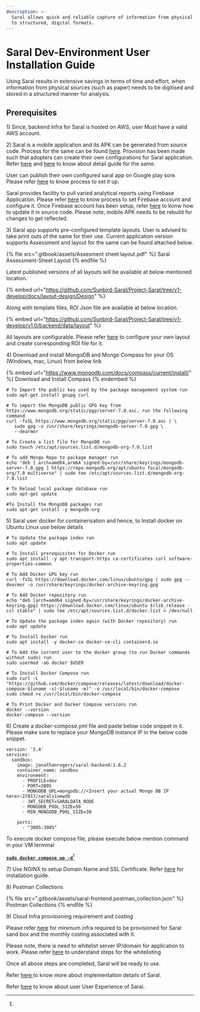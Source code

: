 ```yaml
---
description: >-
  Saral allows quick and reliable capture of information from physical formats
  to structured, digital formats.
---
```


# Saral Dev-Environment User Installation Guide

Using Saral results in extensive savings in terms of time and effort, when information from physical sources (such as paper) needs to be digitised and stored in a structured manner for analysis.

## Prerequisites

1\) Since, backend infra for Saral is hosted on AWS, user Must have a valid AWS account.

2\) Saral is a mobile application and its APK can be generated from source code. Process for the same can be found [here](https://saral.sunbird.org/use/generating-apk-from-source-code). Provision has been made such that adopters can create their own configurations for Saral application. Refer [here](https://saral.sunbird.org/use/update-base\_url-apkurl-in-apk) and [here](https://saral.sunbird.org/use/generate-aab-app-bundle-from-source-code) to know about detail guide for the same.&#x20;

User can publish their own configured saral app on Google play sore. Please refer [here](https://saral.sunbird.org/use/google-play-store-app-publish-recommendations) to know process to set it up.

Saral provides facility to pull varied analytical reports using Firebase Application. Please refer [here](https://saral.sunbird.org/use/firebase-setup-for-tflite-model-deployment) to know process to set Firebase account and configure it. Once Firebase account has been setup, refer [here](https://saral.sunbird.org/use/firebase-setup-for-saral-app-telemetry) to konw how to update it in source code. Please note, mobile APK needs to be rebuild for changes to get reflected.

3\) Saral app supports pre-configured template layouts. User is advised to take print outs of the same for their use. Current application version supports Assessment and layout for the same can be found attached below.&#x20;

{% file src=".gitbook/assets/Assesment sheet layout.pdf" %}
Saral Assessment-Sheet Layout
{% endfile %}

Latest published versions of all layouts will be available at below mentioned location.

{% embed url="https://github.com/Sunbird-Saral/Project-Saral/tree/v1-develop/docs/layout-design/Design" %}

Along with template files, ROI Json file are available at below location.

{% embed url="https://github.com/Sunbird-Saral/Project-Saral/tree/v1-develop/v1.0/backend/data/layout" %}

All layouts are configurable. Please refer [here](https://saral.sunbird.org/use/layout-configuration) to configure your own layout and create corresponding ROI file for it.

4\) Download and install MongoDB and Mongo Compass for your OS (Windows, mac, Linux) from below link&#x20;

{% embed url="https://www.mongodb.com/docs/compass/current/install/" %}
Download and Install Compass
{% endembed %}

```
# To Import the public key used by the package management system run 
sudo apt-get install gnupg curl

# To import the MongoDB public GPG key from https://www.mongodb.org/static/pgp/server-7.0.asc, run the following command
curl -fsSL https://www.mongodb.org/static/pgp/server-7.0.asc | \
   sudo gpg -o /usr/share/keyrings/mongodb-server-7.0.gpg \
   --dearmor
   
# To Create a list file for MongoDB run  
sudo touch /etc/apt/sources.list.d/mongodb-org-7.0.list

# To add Mongo Repo to package manager run 
echo "deb [ arch=amd64,arm64 signed-by=/usr/share/keyrings/mongodb-server-7.0.gpg ] https://repo.mongodb.org/apt/ubuntu focal/mongodb-org/7.0 multiverse" | sudo tee /etc/apt/sources.list.d/mongodb-org-7.0.list

# To Reload local package database run
sudo apt-get update

#To Install the MongoDB packages run
sudo apt-get install -y mongodb-org
```

5\) Saral user docker for containerisation and hence, to Install docker on Ubuntu Linux use below details

```
# To Update the package index run
sudo apt update

# To Install prerequisites for Docker run
sudo apt install -y apt-transport-https ca-certificates curl software-properties-common

# To Add Docker GPG key run
curl -fsSL https://download.docker.com/linux/ubuntu/gpg | sudo gpg --dearmor -o /usr/share/keyrings/docker-archive-keyring.gpg

# To Add Docker repository run
echo "deb [arch=amd64 signed-by=/usr/share/keyrings/docker-archive-keyring.gpg] https://download.docker.com/linux/ubuntu $(lsb_release -cs) stable" | sudo tee /etc/apt/sources.list.d/docker.list > /dev/null

# To Update the package index again (with Docker repository) run
sudo apt update

# To Install Docker run
sudo apt install -y docker-ce docker-ce-cli containerd.io

# To Add the current user to the docker group (to run Docker commands without sudo) run
sudo usermod -aG docker $USER

# To Install Docker Compose run
sudo curl -L "https://github.com/docker/compose/releases/latest/download/docker-compose-$(uname -s)-$(uname -m)" -o /usr/local/bin/docker-compose
sudo chmod +x /usr/local/bin/docker-compose

# To Print Docker and Docker Compose versions run
docker --version
docker-compose --version
```

6\) Create a docker-compose.yml file and paste below code snippet in it. Please make sure to replace your MongoDB instance IP in the below code snippet.

```
version: '2.4'
services:
  sandbox:
    image: jonathanrogers/saral-backend:1.6.2
    container_name: sandbox
    environment:
      - PROFILE=dev
      - PORT=3005
      - MONGODB_URL=mongodb://<Insert your actual Mongo DB IP here>:27017/saralv1newdb
      - JWT_SECRET=SARALDATA_NODE
      - MONGODB_POOL_SIZE=50
      - MIN_MONGODB_POOL_SIZE=30

    ports:
      - "3005:3005"
```

To execute docker compose file, please execute below mention command in your VM terminal

[**`sudo docker compose up -d`**](#user-content-fn-1)[^1]

7\) Use NGINX to setup Domain Name and SSL Certificate. Refer [here](https://docs.google.com/document/d/1Rz2nhyc\_8oy56fwVHTO18ZbBT2Tss-ii8SbvqeNFiEY/edit?usp=sharing) for installation guide.

8\) Postman Collections

{% file src=".gitbook/assets/saral-frontend.postman_collection.json" %}
Postman Collections
{% endfile %}

9\) Cloud Infra provisioning requirement and costing

Please refer [here](https://docs.google.com/spreadsheets/d/1IrQqBEMG\_phASHvORvkQ8qRl30hndvj4yBsDCl6eoho/edit?usp=sharing) for minimum infra required to be provisioned for Saral sand box and the monthly costing associated with it.

Please note, there is need to whitelist server IP/domain for application to work. Please refer [here](https://docs.google.com/document/d/1pLTSwwak-u9CGl1IMyFbeFmgHH69kG\_e/edit#heading=h.3znysh7) to understand steps for the whitelisting

Once all above steps are completed, Saral will be ready to use.

Refer [here](https://saral.sunbird.org/saral-implementation-manual)[ ](https://saral.sunbird.org/step-by-step-guide-to-use-saral)to know more about implementation details of Saral.

Refer [here](https://saral.sunbird.org/step-by-step-guide-to-use-saral) to know about user User Experience of Saral.

[^1]: 
